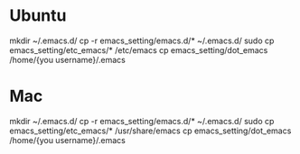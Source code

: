 Ubuntu
=============
mkdir ~/.emacs.d/
cp -r emacs_setting/emacs.d/* ~/.emacs.d/
sudo cp emacs_setting/etc_emacs/* /etc/emacs
cp emacs_setting/dot_emacs /home/{you username}/.emacs

Mac
============
mkdir ~/.emacs.d/
cp -r emacs_setting/emacs.d/* ~/.emacs.d/
sudo cp emacs_setting/etc_emacs/* /usr/share/emacs
cp emacs_setting/dot_emacs /home/{you username}/.emacs

